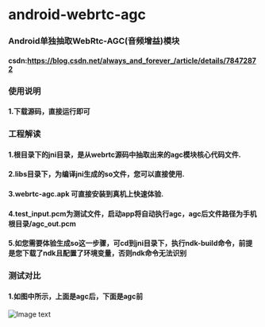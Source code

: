 # android-webrtc-agc

### Android单独抽取WebRtc-AGC(音频增益)模块

#### csdn:https://blog.csdn.net/always_and_forever_/article/details/78472872

### 使用说明
#### 1.下载源码，直接运行即可

### 工程解读
#### 1.根目录下的jni目录，是从webrtc源码中抽取出来的agc模块核心代码文件.
#### 2.libs目录下，为编译jni生成的so文件，您可以直接使用.
#### 3.webrtc-agc.apk 可直接安装到真机上快速体验.
#### 4.test_input.pcm为测试文件，启动app将自动执行agc，agc后文件路径为手机根目录/agc_out.pcm
#### 5.如您需要体验生成so这一步骤，可cd到jni目录下，执行ndk-build命令，前提是您下载了ndk且配置了环境变量，否则ndk命令无法识别

### 测试对比
#### 1.如图中所示，上面是agc后，下面是agc前
![Image text](https://raw.githubusercontent.com/wangzhengcheng1994/android-webrtc-agc/master/pic/pic.jpg)
